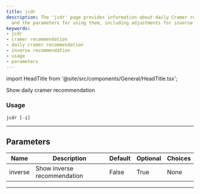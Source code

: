 ```yaml
---
title: jcdr
description: The 'jcdr' page provides information about daily Cramer recommendations
  and the parameters for using them, including adjustments for inverse recommendations.
keywords:
- jcdr
- cramer recommendation
- daily cramer recommendation
- inverse recommendation
- usage
- parameters
---
```


import HeadTitle from '@site/src/components/General/HeadTitle.tsx';

<HeadTitle title="stocks/ba/jcdr - Reference | OpenBB Terminal Docs" />

Show daily cramer recommendation

### Usage

```python
jcdr [-i]
```

---

## Parameters

| Name | Description | Default | Optional | Choices |
| ---- | ----------- | ------- | -------- | ------- |
| inverse | Show inverse recommendation | False | True | None |

---

